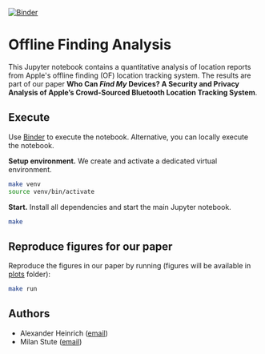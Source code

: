 [![Binder](https://mybinder.org/badge_logo.svg)](https://mybinder.org/v2/gh/seemoo-lab/offline-finding-evaluation/HEAD?filepath=analysis.ipynb)

# Offline Finding Analysis 

This Jupyter notebook contains a quantitative analysis of location reports from Apple's offline finding (OF) location tracking system.
The results are part of our paper **Who Can *Find My* Devices? A Security and Privacy Analysis of Apple’s Crowd-Sourced Bluetooth Location Tracking System**.

## Execute

Use [Binder](https://mybinder.org/v2/gh/seemoo-lab/offline-finding-evaluation/HEAD?filepath=analysis.ipynb) to execute the notebook.
Alternative, you can locally execute the notebook.

**Setup environment.** We create and activate a dedicated virtual environment.

```bash
make venv
source venv/bin/activate
```

**Start.** Install all dependencies and start the main Jupyter notebook.

```bash
make
```

## Reproduce figures for our paper

Reproduce the figures in our paper by running (figures will be available in [plots](plots) folder):

```bash
make run
```

## Authors

* Alexander Heinrich ([email](mailto:aheinrich@seemoo.tu-darmstadt.de))
* Milan Stute ([email](mailto:mstute@seemoo.tu-darmstadt.de))
